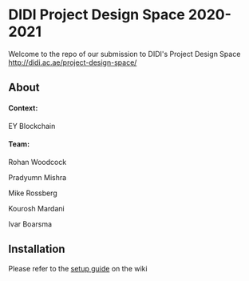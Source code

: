 # DIDI Project Design Space 2020-2021

Welcome to the repo of our submission to DIDI's Project Design Space http://didi.ac.ae/project-design-space/

About
-----

#### Context:

EY Blockchain

#### Team:

Rohan Woodcock

Pradyumn Mishra

Mike Rossberg

Kourosh Mardani

Ivar Boarsma



Installation
--------

Please refer to the [setup guide](https://github.com/Rohan353/DIDI-2020/wiki/Installation-Guide) on the wiki

